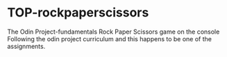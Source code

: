 # TOP-rockpaperscissors
The Odin Project-fundamentals Rock Paper Scissors game on the console  
Following the odin project curriculum and this happens to be one of the assignments.
